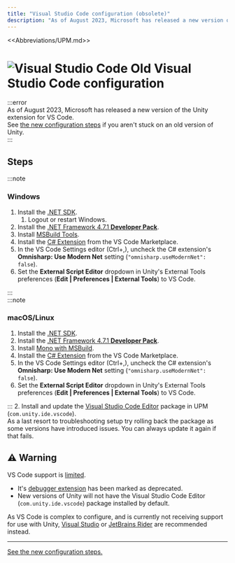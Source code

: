 ```yaml
---
title: "Visual Studio Code configuration (obsolete)"
description: "As of August 2023, Microsoft has released a new version of the Unity extension for VS Code."
---
```

<<Abbreviations/UPM.md>>
# ![Visual Studio Code](/Images/vscode.svg) Old Visual Studio Code configuration

:::error  
As of August 2023, Microsoft has released a new version of the Unity extension for VS Code.  
See [the new configuration steps](Visual%20Studio%20Code.md) if you aren't stuck on an old version of Unity.  
:::

## Steps
:::note  
### Windows
1. Install the [.NET SDK](https://dotnet.microsoft.com/download).
    1. Logout or restart Windows.
1. Install the [.NET Framework 4.7.1 **Developer Pack**](https://dotnet.microsoft.com/download/dotnet-framework/net471).
1. Install [MSBuild Tools](https://visualstudio.microsoft.com/downloads/#build-tools-for-visual-studio-2022).
1. Install the [C# Extension](https://marketplace.visualstudio.com/items?itemName=ms-dotnettools.csharp) from the VS Code Marketplace.
1. In the VS Code Settings editor (</kbd>Ctrl+,</kbd>), uncheck the C# extension's **Omnisharp: Use Modern Net** setting (`"omnisharp.useModernNet": false`).
1. Set the **External Script Editor** dropdown in Unity's External Tools preferences (**Edit | Preferences | External Tools**) to VS Code.  

:::  
:::note  
### macOS/Linux
1. Install the [.NET SDK](https://dotnet.microsoft.com/download).
1. Install the [.NET Framework 4.7.1 **Developer Pack**](https://dotnet.microsoft.com/download/dotnet-framework/net471).
1. Install [Mono with MSBuild](https://www.mono-project.com/download/preview/).
1. Install the [C# Extension](https://marketplace.visualstudio.com/items?itemName=ms-dotnettools.csharp) from the VS Code Marketplace.
1. In the VS Code Settings editor (</kbd>Ctrl+,</kbd>), uncheck the C# extension's **Omnisharp: Use Modern Net** setting (`"omnisharp.useModernNet": false`).
1. Set the **External Script Editor** dropdown in Unity's External Tools preferences (**Edit | Preferences | External Tools**) to VS Code.

:::
2. Install and update the [Visual Studio Code Editor](https://docs.unity3d.com/Manual/com.unity.ide.vscode.html) package in UPM (`com.unity.ide.vscode`).  
   As a last resort to troubleshooting setup try rolling back the package as some versions have introduced issues. You can always update it again if that fails.

## ⚠️ Warning

VS Code support is [limited](https://discussions.unity.com/t/update-on-the-visual-studio-code-package/886480).
- It's [debugger extension](https://marketplace.visualstudio.com/items?itemName=Unity.unity-debug) has been marked as deprecated.
- New versions of Unity will not have the Visual Studio Code Editor (`com.unity.ide.vscode`) package installed by default.

As VS Code is complex to configure, and is currently not receiving support for use with Unity, [Visual Studio](Visual%20Studio%20Code.md) or [JetBrains Rider](JetBrains%20Rider.md) are recommended instead.


---

[See the new configuration steps.](Visual%20Studio%20Code.md)
